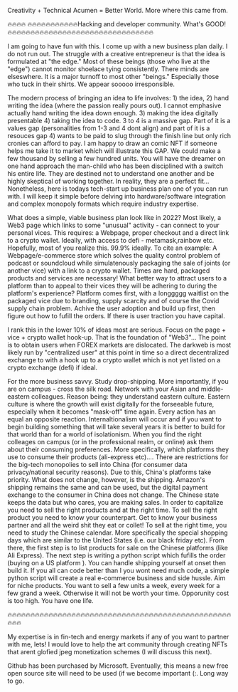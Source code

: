 Creativity + Technical Acumen = Better World. More where this came from.


🔥🔥🔥🔥 🔥🔥🔥🔥🔥🔥🔥🔥🔥🔥🔥Hacking and developer community. What's GOOD! 🔥🔥🔥🔥🔥🔥🔥🔥🔥🔥🔥🔥🔥🔥🔥🔥🔥🔥🔥🔥🔥🔥🔥🔥🔥🔥🔥🔥🔥🔥🔥🔥

I am going to have fun with this. I come up with a new business plan daily. I do not run out. The struggle with a creative entrepreneur is that the idea is formulated at "the edge." Most of these beings (those who live at the "edge") cannot monitor shoelace tying consistently. There minds are elseswhere. It is a major turnoff to most other "beings." Especially those who tuck in their shirts. We appear sooooo irresponsible.

The modern process of bringing an idea to life involves: 1) the idea, 2) hand writing the idea (where the passion really pours out). I cannot emphasive actually hand writing the idea down enough. 3) making the idea digitally presentable 4) taking the idea to code. 3 to 4 is a massive gap. Part of it is a values gap (personalities from 1-3 and 4 dont align) and part of it is a resouces gap 4) wants to be paid to slug through the finish line but only rich cronies can afford to pay. I am happy to draw an comic NFT if someone helps me take it to market which will illustrate this GAP. We could make a few thousand by selling a few hundred units. You will have the dreamer on one hand approach the man-child who has been disciplined with a switch his entire life. They are destined not to understand one another and be highly skeptical of working together. In reality, they are a perfect fit... Nonetheless, here is todays tech-start up business plan one of you can run with. I will keep it simple before delving into hardware/software integration and complex monopoly formats which require industry expertise.

What does a simple, viable business plan look like in 2022? Most likely, a Web3 page which links to some "unusual" activity - can connect to your personal vices. This requires: a Webpage, proper checkout and a direct link to a crypto wallet. Ideally, with access to defi - metamask,rainbow etc. Hopefully, most of you realize this. 99.9% ideally. To cite an example: A Webpage/e-commerce store which solves the quality control problem of podcast or soundcloud while simulatenously packaging the sale of joints (or another vice) with a link to a crypto wallet. Times are hard, packaged products and services are necessary! What better way to attract users to a platform than to appeal to their vices they will be adhering to during the platform's experience? Platform comes first, with a longgggg waitlist on the packaged vice due to branding, supply scarcity and of course the Covid supply chain problem. Achive the user adoption and build up first, then figure out how to fufill the orders. If there is user traction you have capital.

I rank this in the lower 10% of ideas most are serious. Focus on the page + vice + crypto wallet hook-up. That is the foundation of "Web3"... The point is to obtain users when FOREX markets are dislocated. The darkweb is most likely run by "centralized user" at this point in time so a direct decentralized exchange to with a hook up to a crypto wallet which is not yet listed on a crypto exchange (defi) if ideal.

For the more business savvy. Study drop-shipping. More importantly, if you are on campus - cross the silk road. Network with your Asian and middle-eastern colleagues. Reason being: they understand eastern culture. Eastern culture is where the growth will exist digitally for the forseeable future, especially when it becomes "mask-off" time again. Every action has an equal an opposite reaction. Internaltionalism will occur and if you want to begin building something that will take several years it is better to build for that world than for a world of isolationism. When you find the right colleages on campus (or in the professional realm, or online) ask them about their consuming preferences. More specifically, which platforms they use to consume their products (ali-express etc).... There are restrictions for the big-tech monopolies to sell into China (for consumer data privacy/national security reasons). Due to this, China's platforms take priority. What does not change, however, is the shipping. Amazon's shipping remains the same and can be used, but the digital payment exchange to the consumer in China does not change. The Chinese state keeps the data but who cares, you are making sales. In order to capitalize you need to sell the right products and at the right time. To sell the right product you need to know your counterpart. Get to know your business partner and all the weird shit they eat or collet! To sell at the right time, you need to study the Chinese calendar. More specifically the special shopping days which are similar to the United States (i.e. our black friday etc). From there, the first step is to list products for sale on the Chinese platforms (like Ali Express). The next step is writing a python script which fufills the order (buying on a US platform ). You can handle shipping yourself at onset then build it. If you all can code better than I you wont need much code, a simple python script will create a real e-commerce business and side hussle. Aim for niche products. You want to sell a few units a week, every week for a few grand a week. Otherwise it will not be worth your time. Opporunity cost is too high. You have one life.

🔥🔥🔥🔥🔥🔥🔥🔥🔥🔥🔥🔥🔥🔥🔥🔥🔥🔥🔥🔥🔥🔥🔥🔥🔥🔥🔥🔥🔥🔥🔥🔥🔥🔥🔥🔥🔥🔥🔥🔥🔥🔥🔥🔥🔥🔥🔥🔥🔥🔥🔥🔥

My expertise is in fin-tech and energy markets if any of you want to partner with me, lets! I would love to help the art community through creating NFTs that arent glofied jpeg monetization schemes (I will discuss this next).


Github has been purchased by Microsoft. Eventually, this means a new free open source site will need to be used (if we become important (:. Long way to go.
